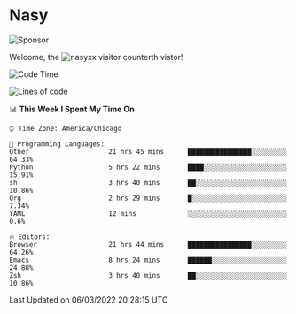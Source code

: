 # Nasy

<!--
<p align="center">
<img height="200" src="https://github-readme-stats.vercel.app/api?username=nasyxx&count_private=true&show_icons=true&theme=dracula&include_all_commits=true"/>
<img height="200" src="https://github-readme-stats.vercel.app/api/top-langs/?username=nasyxx&theme=dracula&hide=html,jupyter+notebook&count_private=true&show_icons=true"/>
</p>

  
----------------
-->

![Sponsor](https://img.shields.io/static/v1.svg?label=Sponsor&message=%E2%9D%A4&logo=GitHub&style=flat&color=pink)
 
Welcome, the ![nasyxx visitor counter](https://count.getloli.com/get/@nasyxx?theme=rule34)th vistor!
 
<!--START_SECTION:waka-->
![Code Time](http://img.shields.io/badge/Code%20Time-1%2C973%20hrs%2047%20mins-blue)

![Lines of code](https://img.shields.io/badge/From%20Hello%20World%20I%27ve%20Written-5%20Million%20lines%20of%20code-blue)

📊 **This Week I Spent My Time On** 

```text
⌚︎ Time Zone: America/Chicago

💬 Programming Languages: 
Other                    21 hrs 45 mins      ████████████████░░░░░░░░░   64.33% 
Python                   5 hrs 22 mins       ████░░░░░░░░░░░░░░░░░░░░░   15.91% 
sh                       3 hrs 40 mins       ██░░░░░░░░░░░░░░░░░░░░░░░   10.86% 
Org                      2 hrs 29 mins       █░░░░░░░░░░░░░░░░░░░░░░░░   7.34% 
YAML                     12 mins             ░░░░░░░░░░░░░░░░░░░░░░░░░   0.6%

🔥 Editors: 
Browser                  21 hrs 44 mins      ████████████████░░░░░░░░░   64.26% 
Emacs                    8 hrs 24 mins       ██████░░░░░░░░░░░░░░░░░░░   24.88% 
Zsh                      3 hrs 40 mins       ██░░░░░░░░░░░░░░░░░░░░░░░   10.86%

```


 Last Updated on 06/03/2022 20:28:15 UTC
<!--END_SECTION:waka-->

<!-- ![visitors](https://visitor-badge.laobi.icu/badge?page_id=nasyxx.nasyxx) -->
